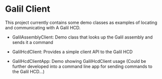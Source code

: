 # Galil Client

This project currently contains some demo classes as examples of locating and communicating with A Galil HCD.

* GalilAssemblyClient: Demo class that looks up the Galil assembly and sends it a command 

* GalilHcdClient: Provides a simple client API to the Galil HCD 

* GalilHcdClientApp: Demo showing GalilHcdClient usage (Could be further developed into a command line app for sending commands to the Galil HCD...)

